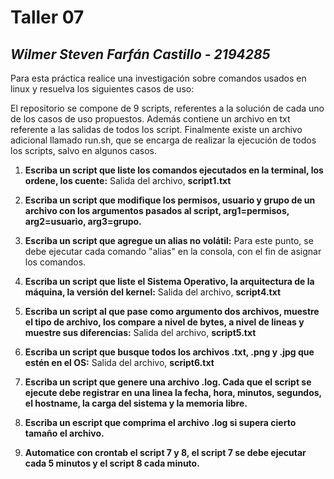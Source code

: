 # Taller 07
## *Wilmer Steven Farfán Castillo - 2194285*

Para esta práctica realice una investigación sobre comandos usados en linux y resuelva los siguientes casos de uso:

El repositorio se compone de 9 scripts, referentes a la solución de cada uno de los casos de uso propuestos. Además contiene un archivo en txt referente a las salidas de todos los script. Finalmente existe un archivo adicional llamado run.sh, que se encarga de realizar la ejecución de todos los scripts, salvo en algunos casos.

1. **Escriba un script que liste los comandos ejecutados en la terminal, los ordene, los cuente:** Salida del archivo, **script1.txt**

2. **Escriba un script que modifique los permisos, usuario y grupo de un archivo con los argumentos pasados al script, arg1=permisos, arg2=usuario, arg3=grupo.**

3. **Escriba un script que agregue un alias no volátil:** Para este punto, se debe ejecutar cada comando "alias" en la consola, con el fin de asignar los comandos.

4. **Escriba un script que liste el Sistema Operativo, la arquitectura de la máquina, la versión del kernel:** Salida del archivo, **script4.txt**

5. **Escriba un script al que pase como argumento dos archivos, muestre el tipo de archivo, los compare a nivel de bytes, a nivel de lineas y muestre sus diferencias:** Salida del archivo, **script5.txt**

6. **Escriba un script que busque todos los archivos .txt, .png y .jpg que estén en el OS:** Salida del archivo, **script6.txt**

7. **Escriba un script que genere una archivo .log. Cada que el script se ejecute debe registrar en una linea la fecha, hora, minutos, segundos, el hostname, la carga del sistema y la memoria libre.**

8. **Escriba un escript que comprima el archivo .log si supera cierto tamaño el archivo.**

9. **Automatice con crontab el script 7 y 8, el script 7 se debe ejecutar cada 5 minutos y el script 8 cada minuto.**
